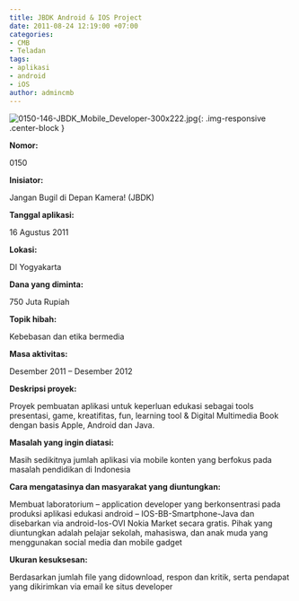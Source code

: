 ```yaml
---
title: JBDK Android & IOS Project
date: 2011-08-24 12:19:00 +07:00
categories:
- CMB
- Teladan
tags:
- aplikasi
- android
- iOS
author: admincmb
---
```


![0150-146-JBDK_Mobile_Developer-300x222.jpg](/uploads/0150-146-JBDK_Mobile_Developer-300x222.jpg){: .img-responsive .center-block }

**Nomor:**

0150

**Inisiator:**

Jangan Bugil di Depan Kamera! (JBDK)

**Tanggal aplikasi:**

16 Agustus 2011

**Lokasi:**

DI Yogyakarta

**Dana yang diminta:**

750 Juta Rupiah

**Topik hibah:**

Kebebasan dan etika bermedia

**Masa aktivitas:**

Desember 2011 – Desember 2012

**Deskripsi proyek:**

Proyek pembuatan aplikasi untuk keperluan edukasi sebagai tools presentasi, game, kreatifitas, fun, learning tool & Digital Multimedia Book dengan basis Apple, Android dan Java.

**Masalah yang ingin diatasi:**

Masih sedikitnya jumlah aplikasi via mobile konten yang berfokus pada masalah pendidikan di Indonesia

**Cara mengatasinya dan masyarakat yang diuntungkan:**

Membuat laboratorium – application developer yang berkonsentrasi pada produksi aplikasi edukasi android – IOS-BB-Smartphone-Java dan disebarkan via android-Ios-OVI Nokia Market secara gratis. Pihak yang diuntungkan adalah pelajar sekolah, mahasiswa, dan anak muda yang menggunakan social media dan mobile gadget

**Ukuran kesuksesan:**

Berdasarkan jumlah file yang didownload, respon dan kritik, serta pendapat yang dikirimkan via email ke situs developer